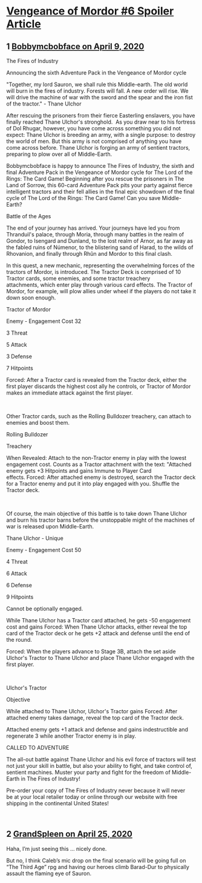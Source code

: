# [Vengeance of Mordor #6 Spoiler Article](https://community.fantasyflightgames.com/topic/307565-vengeance-of-mordor-6-spoiler-article/)

## 1 [Bobbymcbobface on April 9, 2020](https://community.fantasyflightgames.com/topic/307565-vengeance-of-mordor-6-spoiler-article/?do=findComment&comment=3925689)

The Fires of Industry

Announcing the sixth Adventure Pack in the Vengeance of Mordor cycle 

"Together, my lord Sauron, we shall rule this Middle-earth. The old world will burn in the fires of industry. Forests will fall. A new order will rise. We will drive the machine of war with the sword and the spear and the iron fist of the tractor." - Thane Ulchor

After rescuing the prisoners from their fierce Easterling enslavers, you have finally reached Thane Ulchor's stronghold.  As you draw near to his fortress of Dol Rhugar, however, you have come across something you did not expect: Thane Ulchor is breeding an army, with a single purpose: to destroy the world of men. But this army is not comprised of anything you have come across before. Thane Ulchor is forging an army of sentient tractors, preparing to plow over all of Middle-Earth.

Bobbymcbobface is happy to announce The Fires of Industry, the sixth and final Adventure Pack in the Vengeance of Mordor cycle for The Lord of the Rings: The Card Game! Beginning after you rescue the prisoners in The Land of Sorrow, this 60-card Adventure Pack pits your party against fierce intelligent tractors and their fell allies in the final epic showdown of the final cycle of The Lord of the Rings: The Card Game! Can you save Middle-Earth?

Battle of the Ages

The end of your journey has arrived. Your journeys have led you from Thranduil's palace, through Moria, through many battles in the realm of Gondor, to Isengard and Dunland, to the lost realm of Arnor, as far away as the fabled ruins of Númenor, to the blistering sand of Harad, to the wilds of Rhovanion, and finally through Rhûn and Mordor to this final clash. 

In this quest, a new mechanic, representing the overwhelming forces of the tractors of Mordor, is introduced. The Tractor Deck is comprised of 10 Tractor cards, some enemies, and some tractor treachery attachments, which enter play through various card effects. The Tractor of Mordor, for example, will plow allies under wheel if the players do not take it down soon enough.

Tractor of Mordor

Enemy - Engagement Cost 32

3 Threat

5 Attack

3 Defense

7 Hitpoints

Forced: After a Tractor card is revealed from the Tractor deck, either the first player discards the highest cost ally he controls, or Tractor of Mordor makes an immediate attack against the first player.

 

Other Tractor cards, such as the Rolling Bulldozer treachery, can attach to enemies and boost them.

Rolling Bulldozer

Treachery

When Revealed: Attach to the non-Tractor enemy in play with the lowest engagement cost. Counts as a Tractor attachment with the text: "Attached enemy gets +3 Hitpoints and gains Immune to Player Card effects. Forced: After attached enemy is destroyed, search the Tractor deck for a Tractor enemy and put it into play engaged with you. Shuffle the Tractor deck.

 

Of course, the main objective of this battle is to take down Thane Ulchor and burn his tractor barns before the unstoppable might of the machines of war is released upon Middle-Earth.

Thane Ulchor - Unique

Enemy - Engagement Cost 50

4 Threat 

6 Attack

6 Defense

9 Hitpoints

Cannot be optionally engaged.

While Thane Ulchor has a Tractor card attached, he gets -50 engagement cost and gains Forced: When Thane Ulchor attacks, either reveal the top card of the Tractor deck or he gets +2 attack and defense until the end of the round.

Forced: When the players advance to Stage 3B, attach the set aside Ulchor's Tractor to Thane Ulchor and place Thane Ulchor engaged with the first player.

 

Ulchor's Tractor

Objective

While attached to Thane Ulchor, Ulchor's Tractor gains Forced: After attached enemy takes damage, reveal the top card of the Tractor deck.

Attached enemy gets +1 attack and defense and gains indestructible and regenerate 3 while another Tractor enemy is in play.


CALLED TO ADVENTURE

The all-out battle against Thane Ulchor and his evil force of tractors will test not just your skill in battle, but also your ability to fight, and take control of, sentient machines. Muster your party and fight for the freedom of Middle-Earth in The Fires of Industry!

Pre-order your copy of The Fires of Industry never because it will never be at your local retailer today or online through our website with free shipping in the continental United States! 

 

## 2 [GrandSpleen on April 25, 2020](https://community.fantasyflightgames.com/topic/307565-vengeance-of-mordor-6-spoiler-article/?do=findComment&comment=3930824)

Haha, I’m just seeing this ... nicely done.
 

But no, I think Caleb’s mic drop on the final scenario will be going full on “The Third Age” rpg and having our heroes climb Barad-Dur to physically assault the flaming eye of Sauron.

